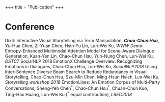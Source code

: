 +++
title = "Publication"
+++

# Conference

Dixit: Interactive Visual Storytelling via Term Manipulation, **_Chao-Chun Hsu_**, Yu-Hua Chen, Zi-Yuan Chen, Hsin-Yu Lin, Lun-Wei Ku, *WWW Demo*
Entropy-Enhanced Multimodal Attention Model for Scene-Aware Dialogue Generation, Kuan-Yen Lin, Chao-Chun Hsu, Yun-Nung Chen, Lun-Wei Ku, *DSTC7*
SocialNLP 2018 EmotionX Challenge Overview: Recognizing Emotions in Dialogues, Chao-Chun Hsu, Lun-Wei Ku, *SocialNLP2018*
Using Inter-Sentence Diverse Beam Search to Reduce Redundancy in Visual Storytelling, Chao-Chun Hsu, Szu-Min Chen, Ming-Hsun Hsieh, Lun-Wei Ku, *Storytelling workshop 2018*
EmotionLines: An Emotion Corpus of Multi-Party Conversations, Sheng-Yeh Chen<sup>\*</sup>, Chao-Chun Hsu<sup>\*</sup>, Chuan-Chun Kuo, Ting-Hao Huang, Lun-Wei Ku (<sup>\*</sup> equal contribution), *LREC2018*
